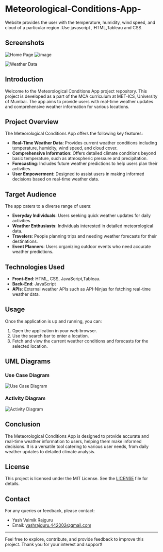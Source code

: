 # Meteorological-Conditions-App-
Website provides the user with the temperature, humidity, wind speed, and cloud of a particular region .Use javascript , HTML,Tableau and CSS.

## Screenshots

![Home Page](https://github.com/user-attachments/assets/d65adeb5-a15c-4e49-a0f0-c9f51eb76e83)
![image](https://github.com/user-attachments/assets/228cfa0a-0ea7-436c-b2ae-654ebc5b3c90)


![Weather Data](https://github.com/user-attachments/assets/1a2c51ee-46db-4e18-8d33-6647ffdf0a08)


## Introduction

Welcome to the Meteorological Conditions App project repository. This project is developed as a part of the MCA curriculum at MET-ICS, University of Mumbai. The app aims to provide users with real-time weather updates and comprehensive weather information for various locations.

## Project Overview

The Meteorological Conditions App offers the following key features:

- **Real-Time Weather Data**: Provides current weather conditions including temperature, humidity, wind speed, and cloud cover.
- **Comprehensive Information**: Offers detailed climate conditions beyond basic temperature, such as atmospheric pressure and precipitation.
- **Forecasting**: Includes future weather predictions to help users plan their activities.
- **User Empowerment**: Designed to assist users in making informed decisions based on real-time weather data.

## Target Audience

The app caters to a diverse range of users:

- **Everyday Individuals**: Users seeking quick weather updates for daily activities.
- **Weather Enthusiasts**: Individuals interested in detailed meteorological data.
- **Travelers**: People planning trips and needing weather forecasts for their destinations.
- **Event Planners**: Users organizing outdoor events who need accurate weather predictions.

## Technologies Used

- **Front-End**: HTML, CSS, JavaScript,Tableau.
- **Back-End**: JavaScript
- **APIs**: External weather APIs such as API-Ninjas for fetching real-time weather data.



## Usage

Once the application is up and running, you can:

1. Open the application in your web browser.
2. Use the search bar to enter a location.
3. Fetch and view the current weather conditions and forecasts for the selected location.


## UML Diagrams

### Use Case Diagram

![Use Case Diagram](https://github.com/user-attachments/assets/2113789e-b547-4d91-b05f-8443cd328b52)



### Activity Diagram

![Activity Diagram](https://github.com/user-attachments/assets/ae52133e-57d4-4d2d-a20c-cee62b8880aa)


## Conclusion

The Meteorological Conditions App is designed to provide accurate and real-time weather information to users, helping them make informed decisions. It is a versatile tool catering to various user needs, from daily weather updates to detailed climate analysis.


## License

This project is licensed under the MIT License. See the [LICENSE](LICENSE) file for details.

## Contact

For any queries or feedback, please contact:
- Yash Valmik Rajguru
- Email: yashrajguru.442002@gmail.com

---

Feel free to explore, contribute, and provide feedback to improve this project. Thank you for your interest and support!

